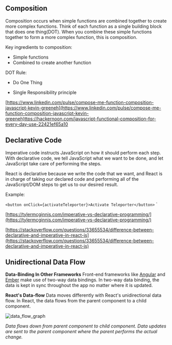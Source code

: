 ## Composition

Composition occurs when simple functions are combined together to create more complex functions. Think of each function as a single building block that does one thing(DOT). When you combine these simple functions together to form a more complex function, this is composition.

Key ingredients to composition:

-   Simple functions
-   Combined to create another function

DOT Rule:

-   Do One Thing

-   Single Responsibility principle

[https://www.linkedin.com/pulse/compose-me-function-composition-javascript-kevin-greeneh](https://www.linkedin.com/pulse/compose-me-function-composition-javascript-kevin-greeneh)ttps://hackernoon.com/javascript-functional-composition-for-every-day-use-22421ef65a10

## Declarative Code

Imperative code instructs JavaScript on how it should perform each step. With declarative code, we tell JavaScript what we want to be done, and let JavaScript take care of performing the steps.

React is declarative because we write the code that we want, and React is in charge of taking our declared code and performing all of the JavaScript/DOM steps to get us to our desired result.

Example:

```<button onClick={activateTeleporter}>Activate Teleporter</button>```
`

[https://tylermcginnis.com/imperative-vs-declarative-programming/](https://tylermcginnis.com/imperative-vs-declarative-programming/)

[https://stackoverflow.com/questions/33655534/difference-between-declarative-and-imperative-in-react-js](https://stackoverflow.com/questions/33655534/difference-between-declarative-and-imperative-in-react-js)

## Unidirectional Data Flow
**Data-Binding In Other Frameworks**
Front-end frameworks like  [Angular](https://angular.io/)  and  [Ember](https://emberjs.com/)  make use of two-way data bindings. In two-way data binding, the data is kept in sync throughout the app no matter where it is updated.

**React's Data-flow**
Data moves differently with React's unidirectional data flow. In React, the data flows from the parent component to a child component.

![data_flow_graph](./images/lesson_1_dataflowchart.jpg)

_Data flows down from parent component to child component. Data updates are sent to the parent component where the parent performs the actual change._
<!--stackedit_data:
eyJoaXN0b3J5IjpbLTIwNjkxMzI4NTIsLTE0NDM4MTE4NTFdfQ
==
-->
